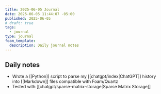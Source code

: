 ```yaml
---
title: 2025-06-05 Journal
date: 2025-06-05 11:44:07 -05:00
published: 2025-06-05
# draft: true
tags:
  - journal
type: journal
foam_template:
  description: Daily journal notes
---
```


## Daily notes

* Wrote a [[Python]] script to parse my [[chatgpt/index|ChatGPT]] history into [[Markdown]] files compatible with Foam/Quartz
* Tested with [[chatgpt/sparse-matrix-storage|Sparse Matrix Storage]]
